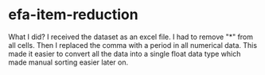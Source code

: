 # efa-item-reduction
What I did?
I received the dataset as an excel file. 
I had to remove "*" from all cells. 
Then I replaced the comma with a period in all numerical data. 
This made it easier to convert all the data into a single float data type which made manual sorting easier later on.
